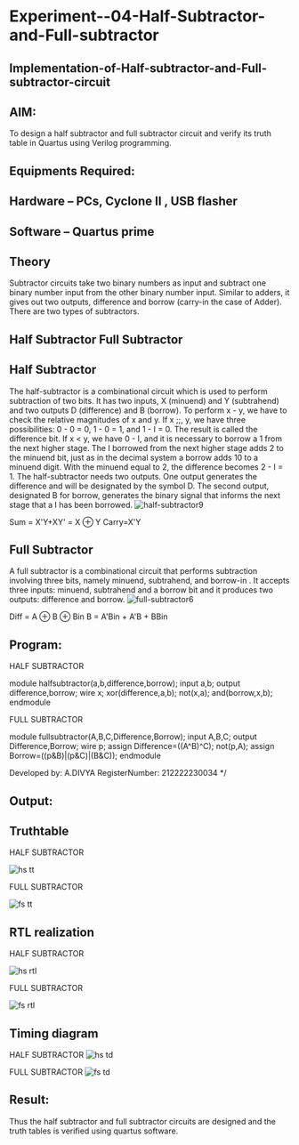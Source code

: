 # Experiment--04-Half-Subtractor-and-Full-subtractor
## Implementation-of-Half-subtractor-and-Full-subtractor-circuit
## AIM:
To design a half subtractor and full subtractor circuit and verify its truth table in Quartus using Verilog programming.

## Equipments Required:
## Hardware – PCs, Cyclone II , USB flasher
## Software – Quartus prime
## Theory
Subtractor circuits take two binary numbers as input and subtract one binary number input from the other binary number input. Similar to adders, it gives out two outputs, difference and borrow (carry-in the case of Adder). There are two types of subtractors.

## Half Subtractor Full Subtractor
## Half Subtractor
The half-subtractor is a combinational circuit which is used to perform subtraction of two bits. It has two inputs, X (minuend) and Y (subtrahend) and two outputs D (difference) and B (borrow). To perform x - y, we have to check the relative magnitudes of x and y. If x ;;, y, we have three possibilities: 0 - 0 = 0, 1 - 0 = 1, and 1 - I = 0. The result is called the difference bit. If x < y, we have 0 - I, and it is necessary to borrow a 1 from the next higher stage. The I borrowed from the next higher stage adds 2 to the minuend bit, just as in the decimal system a borrow adds 10 to a minuend digit. With the minuend equal to 2, the difference becomes 2 - I = 1. The half-subtractor needs two outputs. One output generates the difference and will be designated by the symbol D. The second output, designated B for borrow, generates the binary signal that informs the next stage that a I has been borrowed.
![half-subtractor9](https://user-images.githubusercontent.com/36288975/166112538-58c3bc7c-ee5d-4e6a-ac8d-8e8328efe27a.png)


Sum = X'Y+XY' = X ⊕ Y
Carry=X'Y

## Full Subtractor
A full subtractor is a combinational circuit that performs subtraction involving three bits, namely minuend, subtrahend, and borrow-in . It accepts three inputs: minuend, subtrahend and a borrow bit and it produces two outputs: difference and borrow. 
![full-subtractor6](https://user-images.githubusercontent.com/36288975/166112541-24c68359-3de8-4674-ae22-8272ffc385ed.png)


Diff = A ⊕ B ⊕ Bin B = A'Bin + A'B + BBin

## Program:

HALF SUBTRACTOR

module halfsubtractor(a,b,difference,borrow);
input a,b; 
output difference,borrow;
wire x;
xor(difference,a,b);
not(x,a);
and(borrow,x,b);
endmodule

FULL SUBTRACTOR

module fullsubtractor(A,B,C,Difference,Borrow);
input A,B,C;
output Difference,Borrow;
wire p;
assign Difference=((A^B)^C);
not(p,A);
assign Borrow=((p&B)|(p&C)|(B&C));
endmodule

Developed by: A.DIVYA
RegisterNumber: 212222230034
*/

## Output:

## Truthtable

HALF SUBTRACTOR

![hs tt](https://github.com/Divya110205/Experiment--03-Half-Subtractor-and-Full-subtractor/assets/119404855/97bab000-d85b-487b-84bb-9704b4e98f50)

FULL SUBTRACTOR

![fs tt](https://github.com/Divya110205/Experiment--03-Half-Subtractor-and-Full-subtractor/assets/119404855/56bdfc90-0cd7-4fca-a3e7-9159fd96d3f1)

##  RTL realization

HALF SUBTRACTOR

![hs rtl](https://github.com/Divya110205/Experiment--03-Half-Subtractor-and-Full-subtractor/assets/119404855/72b49c4e-d5bb-471f-896d-29180d7cea81)

FULL SUBTRACTOR

![fs rtl](https://github.com/Divya110205/Experiment--03-Half-Subtractor-and-Full-subtractor/assets/119404855/b6cd67de-571d-40ac-87a8-d176c0bc6478)

## Timing diagram 

HALF SUBTRACTOR
![hs td](https://github.com/Divya110205/Experiment--03-Half-Subtractor-and-Full-subtractor/assets/119404855/f00d0d52-716c-4b72-8c33-cb8c74a18c94)

FULL SUBTRACTOR
![fs td](https://github.com/Divya110205/Experiment--03-Half-Subtractor-and-Full-subtractor/assets/119404855/fc0338d3-4b41-4242-b711-bf0d3963ecd8)

## Result:
Thus the half subtractor and full subtractor circuits are designed and the truth tables is verified using quartus software.
